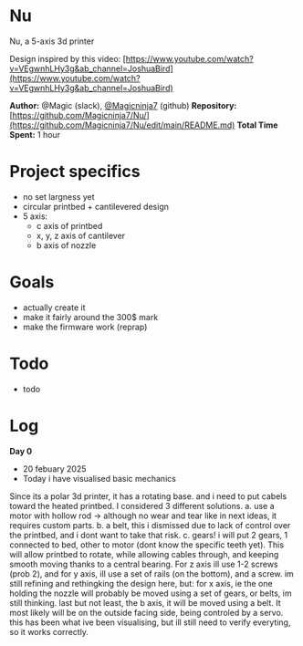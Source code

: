 # Nu
Nu, a 5-axis 3d printer

Design inspired by this video: [https://www.youtube.com/watch?v=VEgwnhLHy3g&ab_channel=JoshuaBird](https://www.youtube.com/watch?v=VEgwnhLHy3g&ab_channel=JoshuaBird)

**Author:** @Magic (slack), [@Magicninja7](https://github.com/Magicninja7) (github)
**Repository:** [https://github.com/Magicninja7/Nu/](https://github.com/Magicninja7/Nu/edit/main/README.md)
**Total Time Spent:** 1 hour

# Project specifics
 - no set largness yet
 - circular printbed + cantilevered design
 - 5 axis:
   - c axis of printbed
   - x, y, z axis of cantilever
   - b axis of nozzle

# Goals
 - actually create it
 - make it fairly around the 300$ mark
 - make the firmware work (reprap)

# Todo
- todo

# Log
**Day 0**
  - 20 febuary 2025
  - Today i have visualised basic mechanics
 
Since its a polar 3d printer, it has a rotating base. and i need to put cabels toward the heated printbed. I considered 3 different solutions. a. use a motor with hollow rod -> although no wear and tear like in next ideas, it requires custom parts. b. a belt, this i dismissed due to lack of control over the printbed, and i dont want to take that risk. c. gears! i will put 2 gears, 1 connected to bed, other to motor (dont know the specific teeth yet). This will allow printbed to rotate, while allowing cables through, and keeping smooth moving thanks to a central bearing.
For z axis ill use 1-2 screws (prob 2), and for y axis, ill use a set of rails (on the bottom), and a screw. 
im still refining and rethingking the design here, but:
for x axis, ie the one holding the nozzle will probably be moved using a set of gears, or belts, im still thinking.
last but not least, the b axis, it will be moved using a belt. It most likely will be on the outside facing side, being controled by a servo. 
this has been what ive been visualising, but ill still need to verify everyting, so it works correctly.

